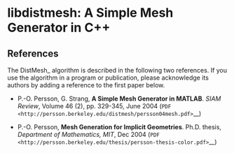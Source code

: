 libdistmesh: A Simple Mesh Generator in C++
==============================================

References
----------

The DistMesh_ algorithm is described in the following two references.
If you use the algorithm in a program or publication, please
acknowledge its authors by adding a reference to the first paper
below.

* P.-O. Persson, G. Strang, **A Simple Mesh Generator in MATLAB**.
  *SIAM Review*, Volume 46 (2), pp. 329-345, June 2004 (`PDF
  <http://persson.berkeley.edu/distmesh/persson04mesh.pdf>`__)

* P.-O. Persson, **Mesh Generation for Implicit Geometries**.
  Ph.D. thesis, *Department of Mathematics, MIT*, Dec 2004 (`PDF
  <http://persson.berkeley.edu/thesis/persson-thesis-color.pdf>`__)
